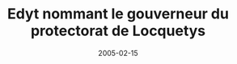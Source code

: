 ---
layout: article
title:  Edyt nommant le gouverneur du protectorat de Locquetys
authors: [inconnu]
date: 2005-02-15
defectueux: true
---